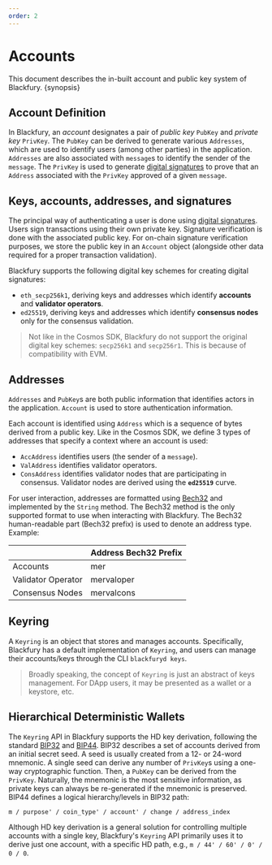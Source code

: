 ```yaml
---
order: 2
---
```


# Accounts

This document describes the in-built account and public key system of Blackfury. {synopsis}

## Account Definition

In Blackfury, an _account_ designates a pair of _public key_ `PubKey` and _private key_ `PrivKey`. The `PubKey` can be
derived to generate various `Addresses`, which are used to identify users (among other parties) in the
application. `Addresses` are also associated with `message`s to identify the sender of the `message`. The `PrivKey` is
used to generate [digital signatures](#signatures) to prove that an `Address` associated with the `PrivKey` approved of
a given `message`.

## <a name="signatures"></a>Keys, accounts, addresses, and signatures

The principal way of authenticating a user is done
using [digital signatures](https://en.wikipedia.org/wiki/Digital_signature). Users sign transactions using their own
private key. Signature verification is done with the associated public key. For on-chain signature verification
purposes, we store the public key in an `Account` object (alongside other data required for a proper transaction
validation).

Blackfury supports the following digital key schemes for creating digital signatures:

* `eth_secp256k1`, deriving keys and addresses which identify **accounts** and **validator operators**.
* `ed25519`, deriving keys and addresses which identify **consensus nodes** only for the consensus validation.

> Not like in the Cosmos SDK, Blackfury do not support the original digital key schemes: `secp256k1` and `secp256r1`. This is because of compatibility with EVM.

## Addresses

`Addresses` and `PubKey`s are both public information that identifies actors in the application. `Account` is used to
store authentication information.

Each account is identified using `Address` which is a sequence of bytes derived from a public key. Like in the Cosmos
SDK, we define 3 types of addresses that specify a context where an account is used:

* `AccAddress` identifies users (the sender of a `message`).
* `ValAddress` identifies validator operators.
* `ConsAddress` identifies validator nodes that are participating in consensus. Validator nodes are derived using
  the **`ed25519`** curve.

For user interaction, addresses are formatted using [Bech32](https://en.bitcoin.it/wiki/Bech32) and implemented by
the `String` method. The Bech32 method is the only supported format to use when interacting with Blackfury. The Bech32
human-readable part (Bech32 prefix) is used to denote an address type. Example:

|                    | Address Bech32 Prefix |
| ------------------ |-----------------------|
| Accounts           | mer                   |
| Validator Operator | mervaloper            |
| Consensus Nodes    | mervalcons            |

## Keyring

A `Keyring` is an object that stores and manages accounts. Specifically, Blackfury has a default implementation
of `Keyring`, and users can manage their accounts/keys through the CLI `blackfuryd keys`.

> Broadly speaking, the concept of `Keyring` is just an abstract of keys management. For DApp users, it may be presented as a wallet or a keystore, etc.

## Hierarchical Deterministic Wallets

The `Keyring` API in Blackfury supports the HD key derivation, following the
standard [BIP32](https://github.com/bitcoin/bips/blob/master/bip-0032.mediawiki)
and [BIP44](https://github.com/bitcoin/bips/blob/master/bip-0044.mediawiki). BIP32 describes a set of accounts derived
from an initial secret seed. A seed is usually created from a 12- or 24-word mnemonic. A single seed can derive any
number of `PrivKey`s using a one-way cryptographic function. Then, a `PubKey` can be derived from the `PrivKey`.
Naturally, the mnemonic is the most sensitive information, as private keys can always be re-generated if the mnemonic is
preserved. BIP44 defines a logical hierarchy/levels in BIP32 path:

```
m / purpose' / coin_type' / account' / change / address_index
```

Although HD key derivation is a general solution for controlling multiple accounts with a single key,
Blackfury's `Keyring`
API primarily uses it to derive just one account, with a specific HD path, e.g., `m / 44' / 60' / 0' / 0 / 0`.
